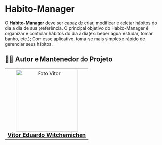# Habito-Manager

O **Habito-Manager** deve ser capaz de criar, modificar e deletar hábitos do dia a dia de sua preferência.
O principal objetivo do Habito-Manager é organizar e controlar hábitos do dia a dia(ex: beber água, estudar, tomar banho, etc.); Com esse aplicativo, torna-se mais simples e rápido de gerenciar seus hábitos.

## 👨‍💻 Autor e Mantenedor do Projeto
<table>
  <tr>
    <td align="center">
      <a href="https://github.com/vitoredu2230">
        <img src="https://github.com/vitoredu2230.png" width="200px;" alt="Foto Vitor"/><br>
        <span style="font-size:18px;"><b>Vitor Eduardo Witchemichen</b></span>
      </a>
    </td>
  </tr>
</table>

